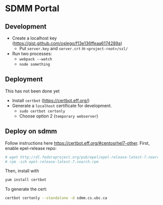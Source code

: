 # SDMM Portal






## Development

* Create a localhost key (https://gist.github.com/oslego/f13e136ffeaa6174289a)
    * Put `server.key` and `server.crt` in `<project-root>/ssl/`
* Run two processes:
    * `webpack --watch`
    * `node something`



## Deployment

This has not been done yet

* Install `certbot` (https://certbot.eff.org/)
* Generate a `localhost` certificate for development.
    * `sudo certbot certonly`
    * Choose option 2 (`temporary webserver`)



## Deploy on sdmm

Follow instructions here https://certbot.eff.org/#centosrhel7-other. First, enable epel-release repo:

```sh
# wget http://dl.fedoraproject.org/pub/epel/epel-release-latest-7.noarch.rpm
# rpm -ivh epel-release-latest-7.noarch.rpm
```

Then, install with

```sh
yum install certbot
```

To generate the cert:

```sh
certbot certonly --standalone -d sdmm.cs.ubc.ca
```